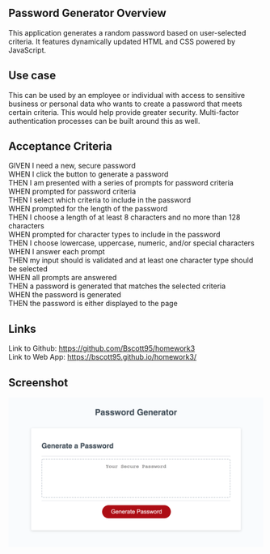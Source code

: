 ## Password Generator Overview
This application generates a random password based on user-selected criteria. It features dynamically updated HTML and CSS powered by JavaScript. 

## Use case
This can be used by an employee or individual with access to sensitive business or personal data who wants to create a password that meets certain criteria. This would help provide greater security. Multi-factor authentication processes can be built around this as well.


## Acceptance Criteria
GIVEN I need a new, secure password<br>
WHEN I click the button to generate a password<br>
THEN I am presented with a series of prompts for password criteria<br>
WHEN prompted for password criteria<br>
THEN I select which criteria to include in the password<br>
WHEN prompted for the length of the password<br>
THEN I choose a length of at least 8 characters and no more than 128 characters<br>
WHEN prompted for character types to include in the password<br>
THEN I choose lowercase, uppercase, numeric, and/or special characters<br>
WHEN I answer each prompt<br>
THEN my input should is validated and at least one character type should be selected<br>
WHEN all prompts are answered<br>
THEN a password is generated that matches the selected criteria<br>
WHEN the password is generated<br>
THEN the password is either displayed to the page<br>

## Links
Link to Github: https://github.com/Bscott95/homework3<br>
Link to Web App: https://bscott95.github.io/homework3/

## Screenshot
![](homework3.png)

